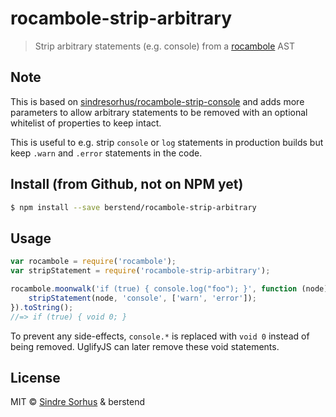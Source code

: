 # rocambole-strip-arbitrary

> Strip arbitrary statements (e.g. console) from a [rocambole](https://github.com/millermedeiros/rocambole) AST

## Note

This is based on [sindresorhus/rocambole-strip-console](https://github.com/sindresorhus/rocambole-strip-console) and adds more parameters to allow arbitrary statements to be removed with an optional whitelist of properties to keep intact.

This is useful to e.g. strip `console` or `log` statements in production builds but keep `.warn` and `.error` statements in the code.


## Install (from Github, not on NPM yet)

```sh
$ npm install --save berstend/rocambole-strip-arbitrary
```


## Usage

```js
var rocambole = require('rocambole');
var stripStatement = require('rocambole-strip-arbitrary');

rocambole.moonwalk('if (true) { console.log("foo"); }', function (node) {
	stripStatement(node, 'console', ['warn', 'error']);
}).toString();
//=> if (true) { void 0; }
```


To prevent any side-effects, `console.*` is replaced with `void 0` instead of being removed. UglifyJS can later remove these void statements.


## License

MIT © [Sindre Sorhus](http://sindresorhus.com) & berstend
